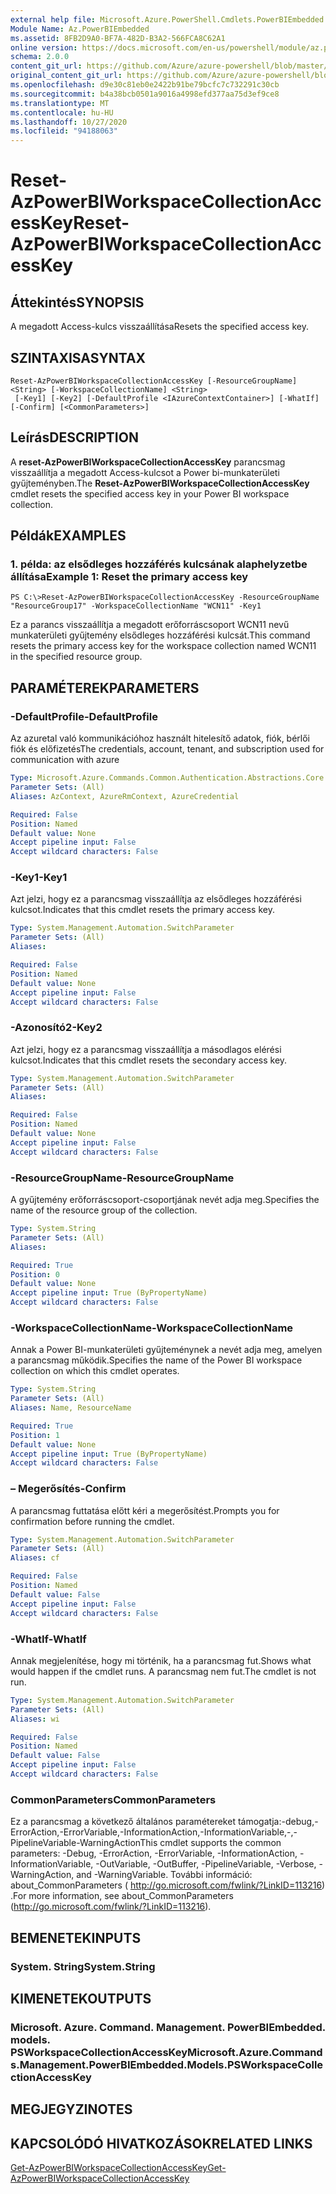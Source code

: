 ```yaml
---
external help file: Microsoft.Azure.PowerShell.Cmdlets.PowerBIEmbedded.dll-Help.xml
Module Name: Az.PowerBIEmbedded
ms.assetid: 8FB2D9A0-BF7A-482D-B3A2-566FCA8C62A1
online version: https://docs.microsoft.com/en-us/powershell/module/az.powerbiembedded/reset-azpowerbiworkspacecollectionaccesskey
schema: 2.0.0
content_git_url: https://github.com/Azure/azure-powershell/blob/master/src/PowerBIEmbedded/PowerBIEmbedded/help/Reset-AzPowerBIWorkspaceCollectionAccessKey.md
original_content_git_url: https://github.com/Azure/azure-powershell/blob/master/src/PowerBIEmbedded/PowerBIEmbedded/help/Reset-AzPowerBIWorkspaceCollectionAccessKey.md
ms.openlocfilehash: d9e30c81eb0e2422b91be79bcfc7c732291c30cb
ms.sourcegitcommit: b4a38bcb0501a9016a4998efd377aa75d3ef9ce8
ms.translationtype: MT
ms.contentlocale: hu-HU
ms.lasthandoff: 10/27/2020
ms.locfileid: "94188063"
---
```

# <span data-ttu-id="4e8ec-101">Reset-AzPowerBIWorkspaceCollectionAccessKey</span><span class="sxs-lookup"><span data-stu-id="4e8ec-101">Reset-AzPowerBIWorkspaceCollectionAccessKey</span></span>

## <span data-ttu-id="4e8ec-102">Áttekintés</span><span class="sxs-lookup"><span data-stu-id="4e8ec-102">SYNOPSIS</span></span>
<span data-ttu-id="4e8ec-103">A megadott Access-kulcs visszaállítása</span><span class="sxs-lookup"><span data-stu-id="4e8ec-103">Resets the specified access key.</span></span>

## <span data-ttu-id="4e8ec-104">SZINTAXISA</span><span class="sxs-lookup"><span data-stu-id="4e8ec-104">SYNTAX</span></span>

```
Reset-AzPowerBIWorkspaceCollectionAccessKey [-ResourceGroupName] <String> [-WorkspaceCollectionName] <String>
 [-Key1] [-Key2] [-DefaultProfile <IAzureContextContainer>] [-WhatIf] [-Confirm] [<CommonParameters>]
```

## <span data-ttu-id="4e8ec-105">Leírás</span><span class="sxs-lookup"><span data-stu-id="4e8ec-105">DESCRIPTION</span></span>
<span data-ttu-id="4e8ec-106">A **reset-AzPowerBIWorkspaceCollectionAccessKey** parancsmag visszaállítja a megadott Access-kulcsot a Power bi-munkaterületi gyűjteményben.</span><span class="sxs-lookup"><span data-stu-id="4e8ec-106">The **Reset-AzPowerBIWorkspaceCollectionAccessKey** cmdlet resets the specified access key in your Power BI workspace collection.</span></span>

## <span data-ttu-id="4e8ec-107">Példák</span><span class="sxs-lookup"><span data-stu-id="4e8ec-107">EXAMPLES</span></span>

### <span data-ttu-id="4e8ec-108">1. példa: az elsődleges hozzáférés kulcsának alaphelyzetbe állítása</span><span class="sxs-lookup"><span data-stu-id="4e8ec-108">Example 1: Reset the primary access key</span></span>
```
PS C:\>Reset-AzPowerBIWorkspaceCollectionAccessKey -ResourceGroupName "ResourceGroup17" -WorkspaceCollectionName "WCN11" -Key1
```

<span data-ttu-id="4e8ec-109">Ez a parancs visszaállítja a megadott erőforráscsoport WCN11 nevű munkaterületi gyűjtemény elsődleges hozzáférési kulcsát.</span><span class="sxs-lookup"><span data-stu-id="4e8ec-109">This command resets the primary access key for the workspace collection named WCN11 in the specified resource group.</span></span>

## <span data-ttu-id="4e8ec-110">PARAMÉTEREK</span><span class="sxs-lookup"><span data-stu-id="4e8ec-110">PARAMETERS</span></span>

### <span data-ttu-id="4e8ec-111">-DefaultProfile</span><span class="sxs-lookup"><span data-stu-id="4e8ec-111">-DefaultProfile</span></span>
<span data-ttu-id="4e8ec-112">Az azuretal való kommunikációhoz használt hitelesítő adatok, fiók, bérlői fiók és előfizetés</span><span class="sxs-lookup"><span data-stu-id="4e8ec-112">The credentials, account, tenant, and subscription used for communication with azure</span></span>

```yaml
Type: Microsoft.Azure.Commands.Common.Authentication.Abstractions.Core.IAzureContextContainer
Parameter Sets: (All)
Aliases: AzContext, AzureRmContext, AzureCredential

Required: False
Position: Named
Default value: None
Accept pipeline input: False
Accept wildcard characters: False
```

### <span data-ttu-id="4e8ec-113">-Key1</span><span class="sxs-lookup"><span data-stu-id="4e8ec-113">-Key1</span></span>
<span data-ttu-id="4e8ec-114">Azt jelzi, hogy ez a parancsmag visszaállítja az elsődleges hozzáférési kulcsot.</span><span class="sxs-lookup"><span data-stu-id="4e8ec-114">Indicates that this cmdlet resets the primary access key.</span></span>

```yaml
Type: System.Management.Automation.SwitchParameter
Parameter Sets: (All)
Aliases:

Required: False
Position: Named
Default value: None
Accept pipeline input: False
Accept wildcard characters: False
```

### <span data-ttu-id="4e8ec-115">-Azonosító2</span><span class="sxs-lookup"><span data-stu-id="4e8ec-115">-Key2</span></span>
<span data-ttu-id="4e8ec-116">Azt jelzi, hogy ez a parancsmag visszaállítja a másodlagos elérési kulcsot.</span><span class="sxs-lookup"><span data-stu-id="4e8ec-116">Indicates that this cmdlet resets the secondary access key.</span></span>

```yaml
Type: System.Management.Automation.SwitchParameter
Parameter Sets: (All)
Aliases:

Required: False
Position: Named
Default value: None
Accept pipeline input: False
Accept wildcard characters: False
```

### <span data-ttu-id="4e8ec-117">-ResourceGroupName</span><span class="sxs-lookup"><span data-stu-id="4e8ec-117">-ResourceGroupName</span></span>
<span data-ttu-id="4e8ec-118">A gyűjtemény erőforráscsoport-csoportjának nevét adja meg.</span><span class="sxs-lookup"><span data-stu-id="4e8ec-118">Specifies the name of the resource group of the collection.</span></span>

```yaml
Type: System.String
Parameter Sets: (All)
Aliases:

Required: True
Position: 0
Default value: None
Accept pipeline input: True (ByPropertyName)
Accept wildcard characters: False
```

### <span data-ttu-id="4e8ec-119">-WorkspaceCollectionName</span><span class="sxs-lookup"><span data-stu-id="4e8ec-119">-WorkspaceCollectionName</span></span>
<span data-ttu-id="4e8ec-120">Annak a Power BI-munkaterületi gyűjteménynek a nevét adja meg, amelyen a parancsmag működik.</span><span class="sxs-lookup"><span data-stu-id="4e8ec-120">Specifies the name of the Power BI workspace collection on which this cmdlet operates.</span></span>

```yaml
Type: System.String
Parameter Sets: (All)
Aliases: Name, ResourceName

Required: True
Position: 1
Default value: None
Accept pipeline input: True (ByPropertyName)
Accept wildcard characters: False
```

### <span data-ttu-id="4e8ec-121">– Megerősítés</span><span class="sxs-lookup"><span data-stu-id="4e8ec-121">-Confirm</span></span>
<span data-ttu-id="4e8ec-122">A parancsmag futtatása előtt kéri a megerősítést.</span><span class="sxs-lookup"><span data-stu-id="4e8ec-122">Prompts you for confirmation before running the cmdlet.</span></span>

```yaml
Type: System.Management.Automation.SwitchParameter
Parameter Sets: (All)
Aliases: cf

Required: False
Position: Named
Default value: False
Accept pipeline input: False
Accept wildcard characters: False
```

### <span data-ttu-id="4e8ec-123">-WhatIf</span><span class="sxs-lookup"><span data-stu-id="4e8ec-123">-WhatIf</span></span>
<span data-ttu-id="4e8ec-124">Annak megjelenítése, hogy mi történik, ha a parancsmag fut.</span><span class="sxs-lookup"><span data-stu-id="4e8ec-124">Shows what would happen if the cmdlet runs.</span></span>
<span data-ttu-id="4e8ec-125">A parancsmag nem fut.</span><span class="sxs-lookup"><span data-stu-id="4e8ec-125">The cmdlet is not run.</span></span>

```yaml
Type: System.Management.Automation.SwitchParameter
Parameter Sets: (All)
Aliases: wi

Required: False
Position: Named
Default value: False
Accept pipeline input: False
Accept wildcard characters: False
```

### <span data-ttu-id="4e8ec-126">CommonParameters</span><span class="sxs-lookup"><span data-stu-id="4e8ec-126">CommonParameters</span></span>
<span data-ttu-id="4e8ec-127">Ez a parancsmag a következő általános paramétereket támogatja:-debug,-ErrorAction,-ErrorVariable,-InformationAction,-InformationVariable,-,-PipelineVariable-WarningAction</span><span class="sxs-lookup"><span data-stu-id="4e8ec-127">This cmdlet supports the common parameters: -Debug, -ErrorAction, -ErrorVariable, -InformationAction, -InformationVariable, -OutVariable, -OutBuffer, -PipelineVariable, -Verbose, -WarningAction, and -WarningVariable.</span></span> <span data-ttu-id="4e8ec-128">További információ: about_CommonParameters ( http://go.microsoft.com/fwlink/?LinkID=113216) .</span><span class="sxs-lookup"><span data-stu-id="4e8ec-128">For more information, see about_CommonParameters (http://go.microsoft.com/fwlink/?LinkID=113216).</span></span>

## <span data-ttu-id="4e8ec-129">BEMENETEK</span><span class="sxs-lookup"><span data-stu-id="4e8ec-129">INPUTS</span></span>

### <span data-ttu-id="4e8ec-130">System. String</span><span class="sxs-lookup"><span data-stu-id="4e8ec-130">System.String</span></span>

## <span data-ttu-id="4e8ec-131">KIMENETEK</span><span class="sxs-lookup"><span data-stu-id="4e8ec-131">OUTPUTS</span></span>

### <span data-ttu-id="4e8ec-132">Microsoft. Azure. Command. Management. PowerBIEmbedded. models. PSWorkspaceCollectionAccessKey</span><span class="sxs-lookup"><span data-stu-id="4e8ec-132">Microsoft.Azure.Commands.Management.PowerBIEmbedded.Models.PSWorkspaceCollectionAccessKey</span></span>

## <span data-ttu-id="4e8ec-133">MEGJEGYZI</span><span class="sxs-lookup"><span data-stu-id="4e8ec-133">NOTES</span></span>

## <span data-ttu-id="4e8ec-134">KAPCSOLÓDÓ HIVATKOZÁSOK</span><span class="sxs-lookup"><span data-stu-id="4e8ec-134">RELATED LINKS</span></span>

[<span data-ttu-id="4e8ec-135">Get-AzPowerBIWorkspaceCollectionAccessKey</span><span class="sxs-lookup"><span data-stu-id="4e8ec-135">Get-AzPowerBIWorkspaceCollectionAccessKey</span></span>](./Get-AzPowerBIWorkspaceCollectionAccessKey.md)



